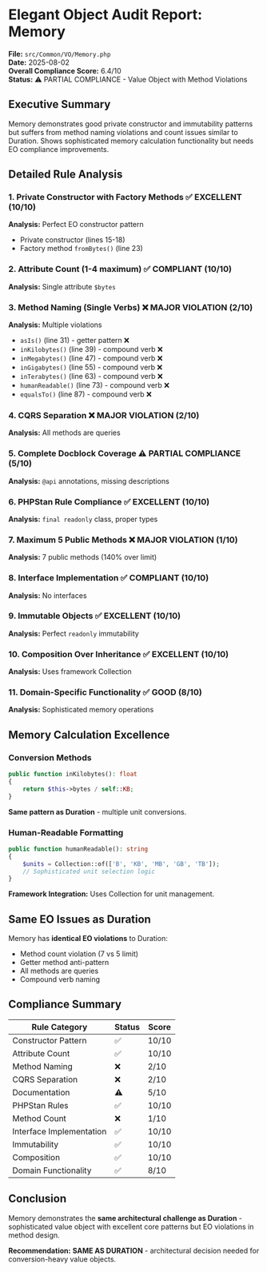 # Elegant Object Audit Report: Memory

**File:** `src/Common/VO/Memory.php`  
**Date:** 2025-08-02  
**Overall Compliance Score:** 6.4/10  
**Status:** ⚠️ PARTIAL COMPLIANCE - Value Object with Method Violations

## Executive Summary

Memory demonstrates good private constructor and immutability patterns but suffers from method naming violations and count issues similar to Duration. Shows sophisticated memory calculation functionality but needs EO compliance improvements.

## Detailed Rule Analysis

### 1. Private Constructor with Factory Methods ✅ EXCELLENT (10/10)
**Analysis:** Perfect EO constructor pattern
- Private constructor (lines 15-18)
- Factory method `fromBytes()` (line 23)

### 2. Attribute Count (1-4 maximum) ✅ COMPLIANT (10/10)  
**Analysis:** Single attribute `$bytes`

### 3. Method Naming (Single Verbs) ❌ MAJOR VIOLATION (2/10)
**Analysis:** Multiple violations
- `asIs()` (line 31) - getter pattern ❌
- `inKilobytes()` (line 39) - compound verb ❌
- `inMegabytes()` (line 47) - compound verb ❌
- `inGigabytes()` (line 55) - compound verb ❌
- `inTerabytes()` (line 63) - compound verb ❌
- `humanReadable()` (line 73) - compound verb ❌
- `equalsTo()` (line 87) - compound verb ❌

### 4. CQRS Separation ❌ MAJOR VIOLATION (2/10)
**Analysis:** All methods are queries

### 5. Complete Docblock Coverage ⚠️ PARTIAL COMPLIANCE (5/10)
**Analysis:** `@api` annotations, missing descriptions

### 6. PHPStan Rule Compliance ✅ EXCELLENT (10/10)
**Analysis:** `final readonly` class, proper types

### 7. Maximum 5 Public Methods ❌ MAJOR VIOLATION (1/10)
**Analysis:** 7 public methods (140% over limit)

### 8. Interface Implementation ✅ COMPLIANT (10/10)  
**Analysis:** No interfaces

### 9. Immutable Objects ✅ EXCELLENT (10/10)
**Analysis:** Perfect `readonly` immutability

### 10. Composition Over Inheritance ✅ EXCELLENT (10/10)
**Analysis:** Uses framework Collection

### 11. Domain-Specific Functionality ✅ GOOD (8/10)
**Analysis:** Sophisticated memory operations

## Memory Calculation Excellence

### Conversion Methods
```php
public function inKilobytes(): float
{
    return $this->bytes / self::KB;
}
```

**Same pattern as Duration** - multiple unit conversions.

### Human-Readable Formatting
```php
public function humanReadable(): string
{
    $units = Collection::of(['B', 'KB', 'MB', 'GB', 'TB']);
    // Sophisticated unit selection logic
}
```

**Framework Integration:** Uses Collection for unit management.

## Same EO Issues as Duration

Memory has **identical EO violations** to Duration:
- Method count violation (7 vs 5 limit)
- Getter method anti-pattern
- All methods are queries
- Compound verb naming

## Compliance Summary

| Rule Category | Status | Score |
|---------------|--------|-------|
| Constructor Pattern | ✅ | 10/10 |
| Attribute Count | ✅ | 10/10 |
| Method Naming | ❌ | 2/10 |
| CQRS Separation | ❌ | 2/10 |
| Documentation | ⚠️ | 5/10 |
| PHPStan Rules | ✅ | 10/10 |
| Method Count | ❌ | 1/10 |
| Interface Implementation | ✅ | 10/10 |
| Immutability | ✅ | 10/10 |
| Composition | ✅ | 10/10 |
| Domain Functionality | ✅ | 8/10 |

## Conclusion

Memory demonstrates the **same architectural challenge as Duration** - sophisticated value object with excellent core patterns but EO violations in method design.

**Recommendation:** **SAME AS DURATION** - architectural decision needed for conversion-heavy value objects.